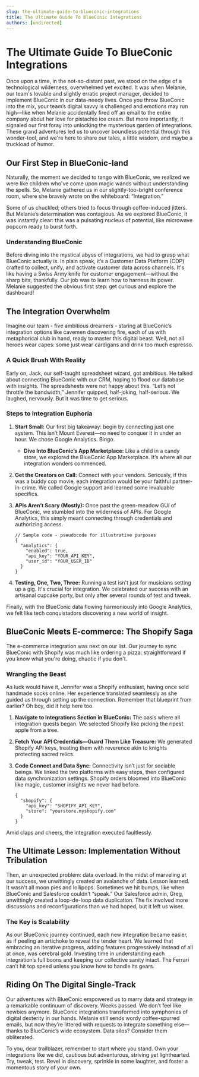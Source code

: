```yaml
---
slug: the-ultimate-guide-to-blueconic-integrations
title: The Ultimate Guide To BlueConic Integrations
authors: [undirected]
---
```



# The Ultimate Guide To BlueConic Integrations
  
Once upon a time, in the not-so-distant past, we stood on the edge of a technological wilderness, overwhelmed yet excited. It was when Melanie, our team's lovable and slightly erratic project manager, decided to implement BlueConic in our data-needy lives. Once you throw BlueConic into the mix, your team’s digital savvy is challenged and emotions may run high—like when Melanie accidentally fired off an email to the entire company about her love for pistachio ice cream. But more importantly, it signaled our first foray into unlocking the mysterious garden of integrations. These grand adventures led us to uncover boundless potential through this wonder-tool, and we're here to share our tales, a little wisdom, and maybe a truckload of humor.

## Our First Step in BlueConic-land
  
Naturally, the moment we decided to tango with BlueConic, we realized we were like children who've come upon magic wands without understanding the spells. So, Melanie gathered us in our slightly-too-bright conference room, where she bravely wrote on the whiteboard: “Integration.”

Some of us chuckled; others tried to focus through coffee-induced jitters. But Melanie’s determination was contagious. As we explored BlueConic, it was instantly clear: this was a pulsating nucleus of potential, like microwave popcorn ready to burst forth.

### Understanding BlueConic
  
Before diving into the mystical abyss of integrations, we had to grasp what BlueConic actually is. In plain speak, it’s a Customer Data Platform (CDP) crafted to collect, unify, and activate customer data across channels. It's like having a Swiss Army knife for customer engagement—without the sharp bits, thankfully. Our job was to learn how to harness its power. Melanie suggested the obvious first step: get curious and explore the dashboard! 

## The Integration Overwhelm
  
Imagine our team - five ambitious dreamers - staring at BlueConic’s integration options like cavemen discovering fire, each of us with metaphorical club in hand, ready to master this digital beast. Well, not all heroes wear capes: some just wear cardigans and drink too much espresso.

### A Quick Brush With Reality
  
Early on, Jack, our self-taught spreadsheet wizard, got ambitious. He talked about connecting BlueConic with our CRM, hoping to flood our database with insights. The spreadsheets were not happy about this. “Let’s not throttle the bandwidth,” Jennifer quipped, half-joking, half-serious. We laughed, nervously. But it was time to get serious.

### Steps to Integration Euphoria

1. **Start Small:** Our first big takeaway: begin by connecting just one system. This isn’t Mount Everest—no need to conquer it in under an hour. We chose Google Analytics. Bingo. 

   - **Dive Into BlueConic’s App Marketplace:** Like a child in a candy store, we explored the BlueConic App Marketplace. It’s where all our integration wonders commenced.

2. **Get the Creators on Call:** Connect with your vendors. Seriously, if this was a buddy cop movie, each integration would be your faithful partner-in-crime. We called Google support and learned some invaluable specifics.

3. **APIs Aren’t Scary (Mostly):** Once past the green-meadow GUI of BlueConic, we stumbled into the wilderness of APIs. For Google Analytics, this simply meant connecting through credentials and authorizing access.

   ```
   // Sample code - pseudocode for illustrative purposes
   {
     "analytics": {
       "enabled": true,
       "api_key": "YOUR_API_KEY",
       "user_id": "YOUR_USER_ID"
     }
   }
   ```

4. **Testing, One, Two, Three:** Running a test isn't just for musicians setting up a gig. It's crucial for integration. We celebrated our success with an artisanal cupcake party, but only after several rounds of test and tweak.

Finally, with the BlueConic data flowing harmoniously into Google Analytics, we felt like tech conquistadors discovering a new world of insight.

## BlueConic Meets E-commerce: The Shopify Saga
  
The e-commerce integration was next on our list. Our journey to sync BlueConic with Shopify was much like ordering a pizza: straightforward if you know what you're doing, chaotic if you don't. 

### Wrangling the Beast

As luck would have it, Jennifer was a Shopify enthusiast, having once sold handmade socks online. Her experience translated seamlessly as she guided us through setting up the connection. Remember that blueprint from earlier? Oh boy, did it help here too.

1. **Navigate to Integrations Section in BlueConic:** The oasis where all integration quests began. We selected Shopify like picking the ripest apple from a tree.

2. **Fetch Your API Credentials—Guard Them Like Treasure:** We generated Shopify API keys, treating them with reverence akin to knights protecting sacred relics.

3. **Code Connect and Data Sync:** Connectivity isn’t just for sociable beings. We linked the two platforms with easy steps, then configured data synchronization settings. Shopify orders bloomed into BlueConic like magic, customer insights we never had before.

   ```
   {
     "shopify": {
       "api_key": "SHOPIFY_API_KEY",
       "store": "yourstore.myshopify.com"
     }
   }
   ```

Amid claps and cheers, the integration executed faultlessly.

## The Ultimate Lesson: Implementation Without Tribulation

Then, an unexpected problem: data overload. In the midst of marveling at our success, we unwittingly created an avalanche of data. Lesson learned. It wasn't all moon pies and lollipops. Sometimes we hit bumps, like when BlueConic and Salesforce couldn’t “speak.” Our Salesforce admin, Greg, unwittingly created a loop-de-loop data duplication. The fix involved more discussions and reconfigurations than we had hoped, but it left us wiser.

### The Key is Scalability
  
As our BlueConic journey continued, each new integration became easier, as if peeling an artichoke to reveal the tender heart. We learned that embracing an iterative progress, adding features progressively instead of all at once, was cerebral gold. Investing time in understanding each integration’s full boons and keeping our collective sanity intact. The Ferrari can’t hit top speed unless you know how to handle its gears. 

## Riding On The Digital Single-Track
  
Our adventures with BlueConic empowered us to marry data and strategy in a remarkable continuum of discovery. Weeks passed. We don’t feel like newbies anymore. BlueConic integrations transformed into symphonies of digital dexterity in our hands. Melanie still sends wordy coffee-spurred emails, but now they’re littered with requests to integrate something else—thanks to BlueConic’s wide ecosystem. Data silos? Consider them obliterated.

To you, dear trailblazer, remember to start where you stand. Own your integrations like we did, cautious but adventurous, striving yet lighthearted. Try, tweak, test. Revel in discovery, sprinkle in some laughter, and foster a momentous story of your own.